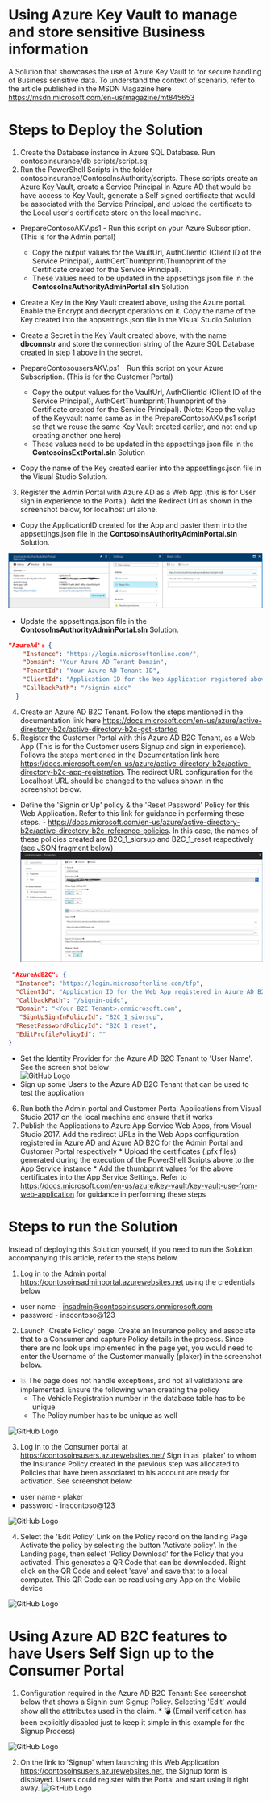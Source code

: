 # Using Azure Key Vault to manage and store sensitive Business information
A Solution that showcases the use of Azure Key Vault to for secure handling of Business sensitive data. To understand the context of scenario, refer to the article published in the MSDN Magazine here https://msdn.microsoft.com/en-us/magazine/mt845653

# Steps to Deploy the Solution 

1. Create the Database instance in Azure SQL Database. Run contosoinsurance/db scripts/script.sql
2. Run the PowerShell Scripts in the folder contosoinsurance/ContosoInsAuthority/scripts. These scripts create an Azure Key Vault, create a Service Principal in Azure AD that would be have access to Key Vault, generate a Self signed certificate that would be associated with the Service Principal, and upload the certificate to the Local user's certificate store on the local machine.
  * PrepareContosoAKV.ps1 - Run this script on your Azure Subscription. (This is for the Admin portal)
     * Copy the output values for the VaultUrl, AuthClientId (Client ID of the Service Principal), AuthCertThumbprint(Thumbprint of the Certificate created for the Service Principal). 
     * These values need to be updated in the appsettings.json file in the **ContosoInsAuthorityAdminPortal.sln** Solution
  * Create a Key in the Key Vault created above, using the Azure portal. Enable the Encrypt and decrypt operations on it. Copy the name of the Key created into the appsettings.json file in the Visual Studio Solution.
  * Create a Secret in the Key Vault created above, with the name **dbconnstr**  and store the connection string of the Azure SQL Database created in step 1 above in the secret.
  
  * PrepareContosousersAKV.ps1 - Run this script on your Azure Subscription. (This is for the Customer Portal)
      * Copy the output values for the VaultUrl, AuthClientId (Client ID of the Service Principal), AuthCertThumbprint(Thumbprint of the Certificate created for the Service Principal). (Note: Keep the value of the Keyvault name same as in the PrepareContosoAKV.ps1 script so that we reuse the same Key Vault created earlier, and not end up creating another one here)
      * These values need to be updated in the appsettings.json file in the **ContosoinsExtPortal.sln** Solution
  * Copy the name of the Key created earlier into the appsettings.json file in the Visual Studio Solution.
  
3. Register the Admin Portal with Azure AD as a Web App (this is for User sign in experience to the Portal). Add the Redirect Url as shown in the screenshot below, for localhost url alone. 
  * Copy the ApplicationID created for the App and paster them into the appsettings.json file in the **ContosoInsAuthorityAdminPortal.sln** Solution.

![GitHub Logo](/images/WebAppRegistration1.png)
 
  * Update the appsettings.json file in the **ContosoInsAuthorityAdminPortal.sln** Solution.
   ````json
   "AzureAd": {
       "Instance": "https://login.microsoftonline.com/",
       "Domain": "Your Azure AD Tenant Domain",
       "TenantId": "Your Azure AD Tenant ID",
       "ClientId": "Application ID for the Web Application registered above",
       "CallbackPath": "/signin-oidc"
     }
   ````
 4. Create an Azure AD B2C Tenant. Follow the steps mentioned in the documentation link here https://docs.microsoft.com/en-us/azure/active-directory-b2c/active-directory-b2c-get-started
 5. Register the Customer Portal with this Azure AD B2C Tenant, as a Web App (This is for the Customer users Signup and sign in experience). Follows the steps mentioned in the Documentation link here https://docs.microsoft.com/en-us/azure/active-directory-b2c/active-directory-b2c-app-registration. The redirect URL configuration for the Localhost URL should be changed to the values shown in the screenshot below.
  * Define the 'Signin or Up' policy & the 'Reset Password' Policy for this Web Application. Refer to this link for guidance in performing these steps. - https://docs.microsoft.com/en-us/azure/active-directory-b2c/active-directory-b2c-reference-policies. In this case, the names of these policies created are B2C_1_siorsup and B2C_1_reset respectively (see JSON fragment below)
![GitHub Logo](/images/WebAppRegistration2.png)

  ````json
   "AzureAdB2C": {
    "Instance": "https://login.microsoftonline.com/tfp",
    "ClientId": "Application ID for the Web App registered in Azure AD B2C above",
    "CallbackPath": "/signin-oidc",
    "Domain": "<Your B2C Tenant>.onmicrosoft.com",
     "SignUpSignInPolicyId": "B2C_1_siorsup",
    "ResetPasswordPolicyId": "B2C_1_reset",
    "EditProfilePolicyId": ""
  }
   `````
   * Set the Identity Provider for the Azure AD B2C Tenant to 'User Name'. See the screen shot below    
    ![GitHub Logo](/images/IdentityProviders.png)
   * Sign up some Users to the Azure AD B2C Tenant that can be used to test the application
  6. Run both the Admin portal and Customer Portal Applications from Visual Studio 2017 on the local machine and ensure that it works
  7. Publish the Applications to Azure App Service Web Apps, from Visual Studio 2017. Add the redirect URLs in the Web Apps configuration registered in Azure AD and Azure AD B2C for the Admin Portal and Customer Portal respectively
    * Upload the certificates (.pfx files) generated during the execution of the PowerShell Scripts above to the App Service instance
    * Add the thumbprint values for the above certificates into the App Service Settings. Refer to https://docs.microsoft.com/en-us/azure/key-vault/key-vault-use-from-web-application for guidance in performing these steps

# Steps to run the Solution 
Instead of deploying this Solution yourself, if you need to run the Solution accompanying this article, refer to the steps below.
1. Log in to the Admin portal https://contosoinsadminportal.azurewebsites.net using the credentials below
- user name - insadmin@contosoinsusers.onmicrosoft.com
- password - inscontoso@123

2. Launch 'Create Policy' page. Create an Insurance policy and associate that to a Consumer and capture Policy details in the process. 
Since there are no look ups implemented in the page yet, you would need to enter the Username of the Customer manually (plaker) in the screenshot below.
* :boom: The page does not handle exceptions, and not all validations are implemented.  Ensure the following when creating the policy
  *  The Vehicle Registration number in the database table has to be unique
   * The Policy number has to be unique as well

![GitHub Logo](/images/CreatePolicy.PNG)

3. Log in to the Consumer portal at https://contosoinsusers.azurewebsites.net/
Sign in as 'plaker' to whom the Insurance Policy created in the previous step was allocated to. Policies that have been associated to his account are ready for activation. See screenshot below:

- user name -  plaker
- password - inscontoso@123

![GitHub Logo](/images/ActivatePolicy.PNG)

4. Select the 'Edit Policy' Link on the Policy record on the landing Page
Activate the policy by selecting the button 'Activate policy'. In the Landing page, then select 'Policy Download' for the Policy that you activated. This generates a QR Code that can be downloaded. Right click on the QR Code and select 'save' and save that to a local computer. This QR Code can be read using any App on the Mobile device

![GitHub Logo](/images/QRCode.PNG)

# Using Azure AD B2C features to have Users Self Sign up to the Consumer Portal
1) Configuration required in the Azure AD B2C Tenant:
   See screenshot below that shows a Signin cum Signup Policy. Selecting 'Edit' would show all the atttributes used in the claim.         * :bomb: (Email verification has been explicitly disabled just to keep it simple in this example for the Signup Process)
  
  ![GitHub Logo](/images/ADB2CPolicies.PNG)
  
 2) On the link to 'Signup' when launching this Web Application https://contosoinsusers.azurewebsites.net, the Signup form is displayed. Users could register with the Portal and start using it right away.
    ![GitHub Logo](/images/SignupPage.PNG)
